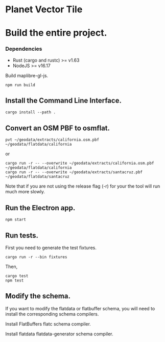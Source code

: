 # Planet Vector Tile

# Build the entire project.

### Dependencies

-   Rust (cargo and rustc) >= v1.63
-   NodeJS >= v16.17

Build maplibre-gl-js.

```
npm run build
```

## Install the Command Line Interface.

```
cargo install --path .
```

## Convert an OSM PBF to osmflat.

```
pvt ~/geodata/extracts/california.osm.pbf ~/geodata/flatdata/california
```

or

```
cargo run -r -- --overwrite ~/geodata/extracts/california.osm.pbf ~/geodata/flatdata/california
cargo run -r -- --overwrite ~/geodata/extracts/santacruz.pbf ~/geodata/flatdata/santacruz
```

Note that if you are not using the release flag (-r) for your the tool will run much more slowly.

## Run the Electron app.

```
npm start
```

## Run tests.

First you need to generate the test fixtures.

```
cargo run -r --bin fixtures
```

Then,

```
cargo test
npm test
```

## Modify the schema.

If you want to modify the flatdata or flatbuffer schema, you will need to install the corresponding schema compilers.

Install FlatBuffers flatc schema compiler.

Install flatdata flatdata-generator schema compiler.
